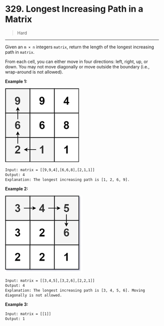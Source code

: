 # 329. Longest Increasing Path in a Matrix

> Hard

------

Given an `m × n` integers `matrix`, return the length of the longest increasing path in `matrix`.

From each cell, you can either move in four directions: left, right, up, or down. You may not move diagonally or move outside the boundary (i.e., wrap-around is not allowed).

**Example 1:**

![mat-1](images/mat-1.jpg)

```
Input: matrix = [[9,9,4],[6,6,8],[2,1,1]]
Output: 4
Explanation: The longest increasing path is [1, 2, 6, 9].
```

**Example 2:**

![mat-2](images/mat-2.jpg)

```
Input: matrix = [[3,4,5],[3,2,6],[2,2,1]]
Output: 4
Explanation: The longest increasing path is [3, 4, 5, 6]. Moving diagonally is not allowed.
```

**Example 3:**

```
Input: matrix = [[1]]
Output: 1
```